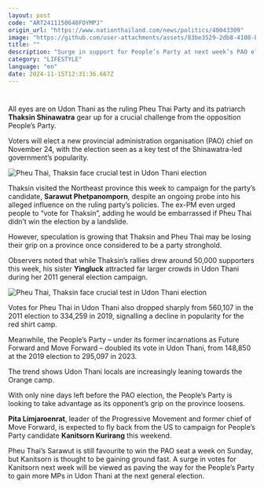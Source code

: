 ```yaml
---
layout: post
code: "ART2411150648FOYMPJ"
origin_url: "https://www.nationthailand.com/news/politics/40043309"
image: "https://github.com/user-attachments/assets/83be3529-2db8-4108-b32c-00eae9afab44"
title: ""
description: "Surge in support for People’s Party at next week’s PAO election could signal trouble for Shinawatra-led government"
category: "LIFESTYLE"
language: "en"
date: 2024-11-15T12:31:36.667Z
---
```


# 









All eyes are on Udon Thani as the ruling Pheu Thai Party and its patriarch **Thaksin Shinawatra** gear up for a crucial challenge from the opposition People’s Party.

Voters will elect a new provincial administration organisation (PAO) chief on November 24, with the election seen as a key test of the Shinawatra-led government’s popularity.

   ![Pheu Thai, Thaksin face crucial test in Udon Thani election](https://github.com/user-attachments/assets/6c4b946a-eba3-47e8-9bde-0e52f4fe8baa)

Thaksin visited the Northeast province this week to campaign for the party’s candidate, **Sarawut Phetpanomporn**, despite an ongoing probe into his alleged influence on the ruling party’s policies. The ex-PM even urged people to “vote for Thaksin”, adding he would be embarrassed if Pheu Thai didn’t win the election by a landslide.

However, speculation is growing that Thaksin and Pheu Thai may be losing their grip on a province once considered to be a party stronghold.

Observers noted that while Thaksin’s rallies drew around 50,000 supporters this week, his sister **Yingluck** attracted far larger crowds in Udon Thani during her 2011 general election campaign.

  ![Pheu Thai, Thaksin face crucial test in Udon Thani election](https://media.nationthailand.com/uploads/images/contents/w1024/2024/11/3mb9nVvAC6VbmY9ivXM9.webp?x-image-process=style/lg-webp)

Votes for Pheu Thai in Udon Thani also dropped sharply from 560,107 in the 2011 election to 334,259 in 2019, signalling a decline in popularity for the red shirt camp.

Meanwhile, the People’s Party – under its former incarnations as Future Forward and Move Forward – doubled its vote in Udon Thani, from 148,850 at the 2019 election to 295,097 in 2023.

The trend shows Udon Thani locals are increasingly leaning towards the Orange camp.

With only nine days left before the PAO election, the People’s Party is looking to take advantage as its opponent’s grip on the province loosens.

**Pita Limjaroenrat**, leader of the Progressive Movement and former chief of Move Forward, is expected to fly back from the US to campaign for People’s Party candidate **Kanitsorn Kurirang** this weekend.

Pheu Thai’s Sarawut is still favourite to win the PAO seat a week on Sunday, but Kanitsorn is thought to be gaining ground fast. A surge in votes for Kanitsorn next week will be viewed as paving the way for the People’s Party to gain more MPs in Udon Thani at the next general election.